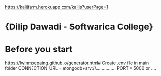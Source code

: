 https://kalijfarm.herokuapp.com/kalijs?userPage=1

# {Dilip Dawadi - Softwarica College}

# Before you start

https://lwinmoepaing.github.io/generator.html#
Create .env file in main folder
CONNECTION_URL = mongodb+srv://................
PORT = 5000 or ....
